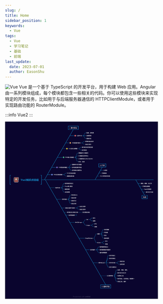 ```yaml
---
slug: /
title: Home
sidebar_position: 1
keywords:
  - Vue
tags:
  - Vue
  - 学习笔记
  - 基础
  - 前端
last_update:
  date: 2023-07-01
  author: EasonShu
---
```

![Vue](https://ts1.cn.mm.bing.net/th/id/R-C.28698ff68d29b24c4c26f8bd14b5de22?rik=DF9oROk0o62kUQ&riu=http%3a%2f%2fblog.amio.io%2fcontent%2fimages%2f2019%2f06%2fvue-3.png&ehk=P0xnsaLXQzpjJSzeLmoTeRFH3HL%2f9pypNxzgk6F8T%2fU%3d&risl=&pid=ImgRaw&r=0)
Vue 是一个基于 TypeScript 的开发平台，用于构建 Web 应用。Angular 由一系列模块组成，每个模块都包含一些相关的代码。你可以使用这些模块来实现特定的开发任务，比如用于与后端服务器通信的 HTTPClientModule，或者用于实现路由功能的 RouterModule。

:::info
  Vue2
:::



![Vue2知识点总结](images/Vue2知识点总结.png)

